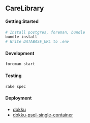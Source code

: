 ## CareLibrary

#### Getting Started
```sh
# Install postgres, foreman, bundle
bundle install
# Write DATABASE_URL to .env
```

#### Development
```sh
foreman start
```

#### Testing
```sh
rake spec
```

#### Deployment
- [dokku](https://github.com/progrium/dokku)
- [dokku-psql-single-container](https://github.com/Flink/dokku-psql-single-container)

